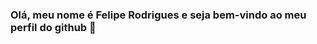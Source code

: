 ### Olá, meu nome é Felipe Rodrigues e seja bem-vindo ao meu perfil do github 👋

<!--
**Felipers8080/Felipers8080** is a ✨ _special_ ✨ repository because its `README.md` (this file) appears on your GitHub profile.
<div align="center">
  <a href="https://github.com/Felipers8080">
  <img height="180em" src="https://github-readme-stats.vercel.app/api?username=Felipers8080&show_icons=true&theme=dark&include_all_commits=true&count_private=true"/>
  <img height="180em" src="https://github-readme-stats.vercel.app/api/top-langs/?username=Felipers8080&layout=compact&langs_count=7&theme=dark"/>
</div>

Here are some ideas to get you started:

- 🔭 I’m currently working on ...
- 🌱 I’m currently learning ...
- 👯 I’m looking to collaborate on ...
- 🤔 I’m looking for help with ...
- 💬 Ask me about ...
- 📫 How to reach me: ...
- 😄 Pronouns: ...
- ⚡ Fun fact: ...
-->
